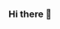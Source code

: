 ### Hi there 👋

<!--
**JethwaParv/JethwaParv** is a ✨ _special_ ✨ repository because its `README.md` (this file) appears on your GitHub profile.
My LinkedIn profile: https://www.linkedin.com/in/parveen-jethwa-2807a6206?lipi=urn%3Ali%3Apage%3Ad_flagship3_profile_view_base_contact_details%3B45cCrbGBRKKNF3q1Ogt5kw%3D%3D

Here are some ideas to get you started:

- 🔭 I’m currently working on ...
- 🌱 I’m currently learning ...Cybersecurity fundamentals at HyperionDev
- 👯 I’m looking to collaborate on ...
- 🤔 I’m looking for help with ...
- 💬 Ask me about ...
- 📫 How to reach me: ...
- 😄 Pronouns: ...
- ⚡ Fun fact: ...
-->
